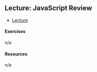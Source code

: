## Lecture: JavaScript Review

- [Lecture](https://vimeo.com/341840527/67997ff765)

#### Exercises
n/a
#### Resources
n/a
